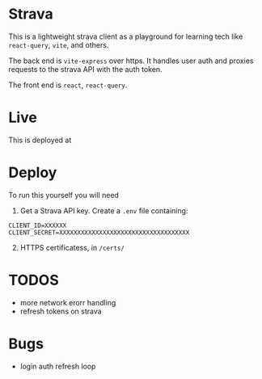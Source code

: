 # Strava
This is a lightweight strava client as a playground for learning tech like `react-query`, `vite`, and others.

The back end is `vite-express` over https. It handles user auth and proxies requests to the strava API with the auth token.

The front end is `react`, `react-query`.

# Live
This is deployed at 

# Deploy
To run this yourself you will need 

1. Get a Strava API key. Create a `.env` file containing:
```
CLIENT_ID=XXXXXX
CLIENT_SECRET=XXXXXXXXXXXXXXXXXXXXXXXXXXXXXXXXXXXX
```

2. HTTPS certificatess, in `/certs/`

# TODOS
- more network erorr handling
- refresh tokens on strava

# Bugs
- login auth refresh loop
